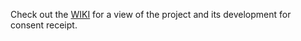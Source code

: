 
Check out the [WIKI](https://github.com/OpenConsent/ConsentReceipt/wiki) for a view of the project and its development for consent receipt. 



